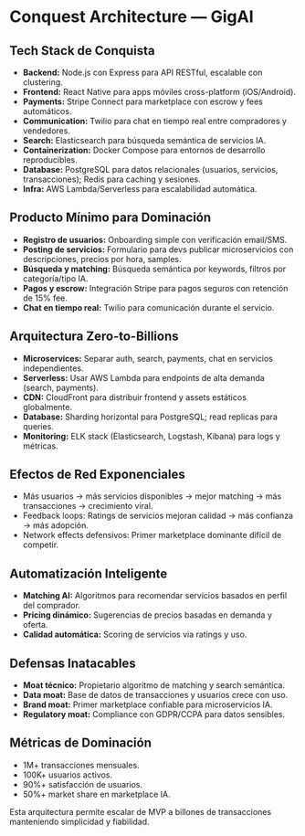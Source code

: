 # Conquest Architecture — GigAI

## Tech Stack de Conquista
- **Backend:** Node.js con Express para API RESTful, escalable con clustering.
- **Frontend:** React Native para apps móviles cross-platform (iOS/Android).
- **Payments:** Stripe Connect para marketplace con escrow y fees automáticos.
- **Communication:** Twilio para chat en tiempo real entre compradores y vendedores.
- **Search:** Elasticsearch para búsqueda semántica de servicios IA.
- **Containerization:** Docker Compose para entornos de desarrollo reproducibles.
- **Database:** PostgreSQL para datos relacionales (usuarios, servicios, transacciones); Redis para caching y sesiones.
- **Infra:** AWS Lambda/Serverless para escalabilidad automática.

## Producto Mínimo para Dominación
- **Registro de usuarios:** Onboarding simple con verificación email/SMS.
- **Posting de servicios:** Formulario para devs publicar microservicios con descripciones, precios por hora, samples.
- **Búsqueda y matching:** Búsqueda semántica por keywords, filtros por categoría/tipo IA.
- **Pagos y escrow:** Integración Stripe para pagos seguros con retención de 15% fee.
- **Chat en tiempo real:** Twilio para comunicación durante el servicio.

## Arquitectura Zero-to-Billions
- **Microservices:** Separar auth, search, payments, chat en servicios independientes.
- **Serverless:** Usar AWS Lambda para endpoints de alta demanda (search, payments).
- **CDN:** CloudFront para distribuir frontend y assets estáticos globalmente.
- **Database:** Sharding horizontal para PostgreSQL; read replicas para queries.
- **Monitoring:** ELK stack (Elasticsearch, Logstash, Kibana) para logs y métricas.

## Efectos de Red Exponenciales
- Más usuarios → más servicios disponibles → mejor matching → más transacciones → crecimiento viral.
- Feedback loops: Ratings de servicios mejoran calidad → más confianza → más adopción.
- Network effects defensivos: Primer marketplace dominante difícil de competir.

## Automatización Inteligente
- **Matching AI:** Algoritmos para recomendar servicios basados en perfil del comprador.
- **Pricing dinámico:** Sugerencias de precios basadas en demanda y oferta.
- **Calidad automática:** Scoring de servicios via ratings y uso.

## Defensas Inatacables
- **Moat técnico:** Propietario algoritmo de matching y search semántica.
- **Data moat:** Base de datos de transacciones y usuarios crece con uso.
- **Brand moat:** Primer marketplace confiable para microservicios IA.
- **Regulatory moat:** Compliance con GDPR/CCPA para datos sensibles.

## Métricas de Dominación
- 1M+ transacciones mensuales.
- 100K+ usuarios activos.
- 90%+ satisfacción de usuarios.
- 50%+ market share en marketplace IA.

Esta arquitectura permite escalar de MVP a billones de transacciones manteniendo simplicidad y fiabilidad.
